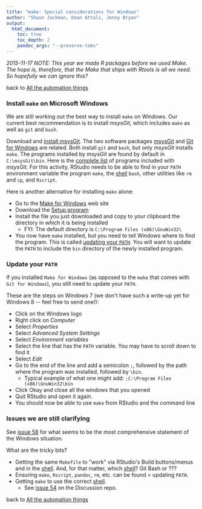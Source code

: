 ```yaml
---
title: "make: Special considerations for Windows"
author: "Shaun Jackman, Dean Attali, Jenny Bryan"
output:
  html_document:
    toc: true
    toc_depth: 2
    pandoc_args: "--preserve-tabs"
---
```


*2015-11-17 NOTE: This year we made R packages before we used Make. The hope is, therefore, that the Make that ships with Rtools is all we need. So hopefully we can ignore this?*

back to [All the automation things](automation00_index.html)

### Install `make` on Microsoft Windows

We are still working out the best way to install `make` on Windows. Our current best recommendation is to install *msysGit*, which includes `make` as well as `git` and `bash`.

Download and [install msysGit](https://github.com/msysgit/msysgit/releases/download/Git-1.9.4-preview20140929/msysGit-netinstall-1.9.4-preview20140929.exe). The two software packages [msysGit](https://github.com/msysgit/msysgit) and [Git for Windows](http://msysgit.github.io/) are related. Both install `git` and `bash`, but only *msysGit* installs `make`. The programs installed by *msysGit* are found by default in `C:\msysGit\bin`. Here is the [complete list](https://github.com/msysgit/msysgit/tree/master/bin) of programs included with *msysGit*. For this activity, RStudio needs to be able to find in your `PATH` environment variable the program `make`, the [shell](git09_shell.html) `bash`, other utilities like `rm` and `cp`, and `Rscript`.

Here is another alternative for installing `make` alone:

  * Go to the [Make for Windows](http://gnuwin32.sourceforge.net/packages/make.htm) web site
  * Download the [Setup program](http://gnuwin32.sourceforge.net/downlinks/make.php)
  * Install the file you just downloaded and copy to your clipboard the directory in which it is being installed
    - FYI: The default directory is `C:\Program Files (x86)\GnuWin32\`
  * You now have `make` installed, but you need to tell Windows where to find the program. This is called [updating your `PATH`](https://www.google.ca/webhp?sourceid=chrome-instant&ion=1&espv=2&ie=UTF-8#q=windows%20update%20path%20variable). You will want to update the `PATH` to include the `bin` directory of the newly installed program.

### Update your `PATH`

If you installed `Make for Windows` (as opposed to the `make` that comes with `Git for Windows`), you still need to update your `PATH`.

These are the steps on Windows 7 (we don't have such a write-up yet for Windows 8 -- feel free to send one!):

  * Click on the Windows logo
  * Right click on *Computer*
  * Select *Properties*
  * Select *Advanced System Settings*
  * Select *Environment variables*
  * Select the line that has the `PATH` variable. You may have to scroll down to find it
  * Select *Edit*
  * Go to the end of the line and add a semicolon `;`, followed by the path where the program was installed, followed by `\bin`.
    - Typical example of what one might add: `;C:\Program Files (x86)\GnuWin32\bin`
  * Click Okay and close all the windows that you opened
  * Quit RStudio and open it again.
  * You should now be able to use `make` from RStudio and the command line

### Issues we are still clarifying

See [issue 58](https://github.com/STAT545-UBC/Discussion/issues/58) for what seems to be the most comprehensive statement of the Windows situation.

What are the tricky bits?

  * Getting the same `Makefile` to "work" via RStudio's Build buttons/menus and in the [shell](git09_shell.html). And, for that matter, which [shell](git09_shell.html)? Git Bash or ???
  * Ensuring `make`, `Rscript`, `pandoc`, `rm`, etc. can be found = updating `PATH`.
  * Getting `make` to use the correct [shell](git09_shell.html).
    - See [issue 54](https://github.com/STAT545-UBC/Discussion/issues/54) on the Discussion repo.

back to [All the automation things](automation00_index.html)
